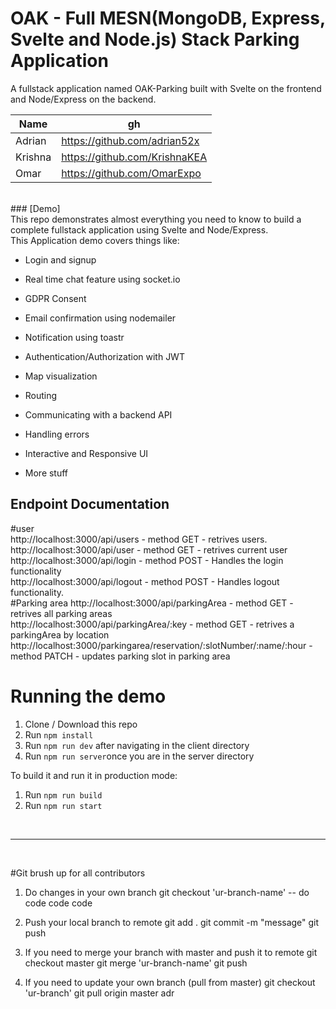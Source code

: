 # OAK - Full MESN(MongoDB, Express, Svelte and Node.js) Stack Parking Application

A fullstack application named OAK-Parking built with Svelte on the frontend and Node/Express on the backend.

|  Name | gh  
|---|---|
|Adrian|https://github.com/adrian52x|
|Krishna|https://github.com/KrishnaKEA|
|Omar|https://github.com/OmarExpo|
<br>
### [Demo]
<br>
This repo demonstrates almost everything you need to know to build a complete fullstack application using Svelte and Node/Express. 
<br>
This Application demo covers things like:

- Login and signup

- Real time chat feature using socket.io

- GDPR Consent

- Email confirmation using nodemailer

- Notification using toastr

- Authentication/Authorization with JWT

- Map visualization

- Routing

- Communicating with a backend API

- Handling errors

- Interactive and Responsive UI

- More stuff


## Endpoint Documentation
<p> 
  #user
<br>
http://localhost:3000/api/users - method GET - retrives  users.
<br> 
http://localhost:3000/api/user - method GET - retrives current user
<br>
http://localhost:3000/api/login - method POST - Handles the login functionality
<br>
http://localhost:3000/api/logout - method POST - Handles logout functionality.
<br>
  #Parking area
  http://localhost:3000/api/parkingArea - method GET - retrives all parking areas <br>
  http://localhost:3000/api/parkingArea/:key - method GET - retrives a parkingArea by location<br>
  http://localhost:3000/parkingarea/reservation/:slotNumber/:name/:hour - method PATCH - updates parking slot in parking area<br>


# Running the demo

1. Clone / Download this repo
2. Run `npm install`
3. Run `npm run dev` after navigating in the client directory
4. Run `npm run server`once you are in the server directory

To build it and run it in production mode:
1. Run `npm run build`
2. Run `npm run start`

<br>

<hr>
<br>

#Git brush up for all contributors

1. Do changes in your own branch
git checkout 'ur-branch-name'
-- do code code code

2. Push your local branch to remote
git add . 
git commit -m "message"
git push

3. If you need to merge your branch with master and push it to remote
git checkout master
git merge 'ur-branch-name'
git push

4. If you need to update your own branch (pull from master) 
git checkout 'ur-branch'
git pull origin master
adr